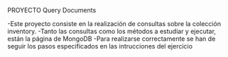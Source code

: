 PROYECTO Query Documents

-Este proyecto consiste en la realización de consultas sobre la colección inventory. 
-Tanto las consultas como los métodos a estudiar y ejecutar, están la página de MongoDB
-Para realizarse correctamente se han de seguir los pasos especificados en las intrucciones del ejercicio